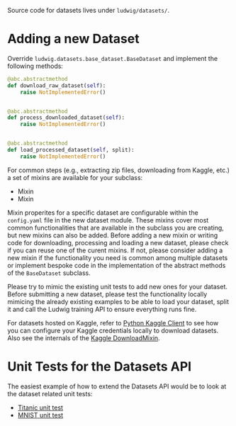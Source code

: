 Source code for datasets lives under `ludwig/datasets/`.

# Adding a new Dataset

Override `ludwig.datasets.base_dataset.BaseDataset` and implement the following methods:

```python
@abc.abstractmethod
def download_raw_dataset(self):
    raise NotImplementedError()


@abc.abstractmethod
def process_downloaded_dataset(self):
    raise NotImplementedError()


@abc.abstractmethod
def load_processed_dataset(self, split):
    raise NotImplementedError()
```

For common steps (e.g., extracting zip files, downloading from Kaggle, etc.) a set of mixins are available for your subclass:

- Mixin
- Mixin

Mixin properites for a specific dataset are configurable within the `config.yaml` file in the new dataset module.
These mixins cover most common functionalities that are available in the subclass you are creating, but new mixins can also be added.
Before adding a new mixin or writing code for downloading, processing and loading a new dataset, please check if you can reuse one of the curent mixins.
If not, please consider adding a new mixin if the functionality you need is common among multiple datasets or implement bespoke code in the implementation of the abstract methods of the `BaseDataset` subclass.

Please try to mimic the existing unit tests to add new ones for your dataset.
Before submitting a new dataset, please test the functionality locally mimicing the already existing examples to be able to load your dataset, split it and call the Ludwig training API to ensure everything runs fine.

For datasets hosted on Kaggle, refer to  [Python Kaggle Client](https://technowhisp.com/kaggle-api-python-documentation/) to see how you can configure your Kaggle credentials locally to download datasets.
Also see the internals of the [Kaggle DownloadMixin](https://github.com/ludwig-ai/ludwig/blob/master/ludwig/datasets/mixins/kaggle.py).

# Unit Tests for the Datasets API

The easiest example of how to extend the Datasets API would be to look at the dataset related unit tests:

- [Titanic unit test](https://github.com/ludwig-ai/ludwig/tree/master/tests/ludwig/datasets/titanic/test_titanic_workflow.py)
- [MNIST unit test](https://github.com/ludwig-ai/ludwig/blob/master/tests/ludwig/datasets/mnist/test_mnist_workflow.py)

